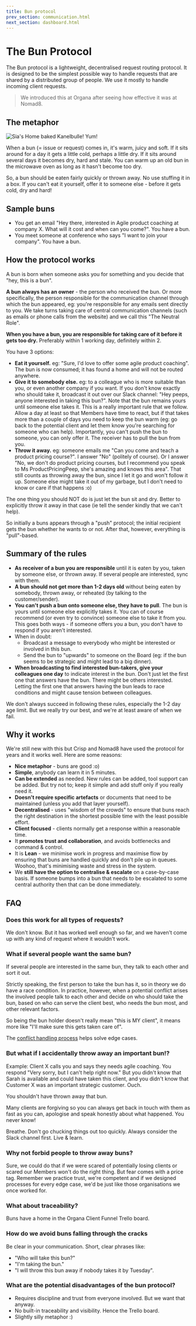 ```yaml
---
title: Bun protocol
prev_section: communication.html
next_section: dashboard.html
---
```


The Bun Protocol
================

The Bun protocol is a lightweight, decentralised request routing protocol. It is designed to be the simplest possible way to handle requests that are shared by a distributed group of people. We use it mostly to handle incoming client requests.

> We introduced this at Organa after seeing how effective it was at Nomad8.

The metaphor
------------

![Sia's Home baked Kanelbulle! Yum!](../assets/Bun.jpg "Sia's Home baked Kanelbulle! Yum!")

When a bun (= issue or request) comes in, it's warm, juicy and soft. If it sits around for a day it gets a little cold, perhaps a little dry. If it sits around several days it becomes dry, hard and stale. You can warm up an old bun in the microwave oven as long as it hasn't become too dry.

So, a bun should be eaten fairly quickly or thrown away. No use stuffing it in a box. If you can't eat it yourself, offer it to someone else - before it gets cold, dry and hard!

Sample buns
-----------

-   You get an email "Hey there, interested in Agile product coaching at company X. What will it cost and when can you come?". You have a bun.
-   You meet someone at conference who says "I want to join your company". You have a bun.

How the protocol works
----------------------

A bun is born when someone asks you for something and you decide that "hey, this is a bun". 

**A bun always has an owner** - the person who received the bun. Or more specifically, the person responsible for the communication channel through which the bun appeared, eg: you're responsible for any emails sent directly to you. We take turns taking care of central communication channels (such as emails or phone calls from the website) and we call this "The Neutral Role".

**When you have a bun, you are responsible for taking care of it before it gets too dry.** Preferably within 1 working day, definitely within 2.

You have 3 options:

-   **Eat it yourself.** eg: "Sure, I'd love to offer some agile product coaching". The bun is now consumed; it has found a home and will not be routed anywhere.
-   **Give it to somebody else.** eg: to a colleague who is more suitable than you, or even another  company if you want. If you don't know exactly who should take it, broadcast it out over our Slack channel: "Hey peeps, anyone interested in taking this bun?". Note that the bun remains yours until someone else takes it. This is a really important rule that we follow. Allow a day at least so that Members have time to react, but if that takes more than a couple of days you need to keep the bun warm (eg: go back to the potential client and let them know you're searching for someone who can help). Importantly, you can't push the bun to someone, you can only offer it. The receiver has to pull the bun from you.
-   **Throw it away.** eg: someone emails me "Can you come and teach a product pricing course?". I answer "No" (politely of course). Or I answer "No, we don't do product pricing courses, but I recommend you speak to Ms ProductPricingPeep, she's amazing and knows this area". That still counts as throwing away the bun, since I let it go and won't follow it up. Someone else might take it out of my garbage, but I don't need to know or care if that happens :o)

The one thing you should NOT do is just let the bun sit and dry. Better to explicitly throw it away in that case (ie tell the sender kindly that we can't help).

So initially a buns appears through a "push" protocol; the initial recipient gets the bun whether he wants to or not. After that, however, everything is "pull"-based.

Summary of the rules
--------------------

-   **As receiver of a bun you are responsible** until it is eaten by you, taken by someone else, or thrown away. If several people are interested, sync with them.
-   **A bun should not get more than 1-2 days old** without being eaten by somebody, thrown away, or reheated (by talking to the customer/sender).
-   **You can't push a bun onto someone else, they have to pull**. The bun is yours until someone else explicitly takes it. You can of course recommend (or even try to convince) someone else to take it from you. This goes both ways - if someone offers you a bun, you don't have to respond if you aren't interested.
-   When in doubt:
    -   Broadcast a message to everybody who might be interested or involved in this bun.
    -   Send the bun to "upwards" to someone on the Board (eg: if the bun seems to be strategic and might lead to a big dinner).
-   **When broadcasting to find interested bun-takers, give your colleagues one day** to indicate interest in the bun. Don't just let the first one that answers have the bun. There might be others interested. Letting the first one that answers having the bun leads to race conditions and might cause tension between colleagues.

We don't always succeed in following these rules, especially the 1-2 day age limit. But we really try our best, and we're at least aware of when we fail.

Why it works
------------

We're still new with this but Crisp and Nomad8 have used the protocol for years and it works well. Here are some reasons:

-   **Nice metaphor** - buns are good :o)
-   **Simple**, anybody can learn it in 5 minutes.
-   **Can be extended** as needed. New rules can be added, tool support can be added. But try not to; keep it simple and add stuff only if you really need it.
-   **Doesn't require specific artefacts** or documents that need to be maintained (unless you add that layer yourself).
-   **Decentralised** - uses "wisdom of the crowds" to ensure that buns reach the right destination in the shortest possible time with the least possible effort. 
-   **Client focused** - clients normally get a response within a reasonable time.
-   It **promotes trust and collaboration**, and avoids bottlenecks and command & control.
-   It is **Lean** - we minimise work in progress and maximise flow by ensuring that buns are handled quickly and don't pile up in queues. Woohoo, that's minimising waste and stress in the system.
-   We **still have the option to centralise & escalate** on a case-by-case basis. If someone bumps into a bun that needs to be escalated to some central authority then that can be done immediately.

FAQ
---

### Does this work for all types of requests?

We don't know. But it has worked well enough so far, and we haven't come up with any kind of request where it wouldn't work.

### What if several people want the same bun?

If several people are interested in the same bun, they talk to each other and sort it out.

Strictly speaking, the first person to take the bun has it, so in theory we do have a race condition. In practice, however, when a potential conflict arises the involved people talk to each other and decide on who should take the bun, based on who can serve the client best, who needs the bun most, and other relevant factors.

So being the bun holder doesn't really mean "this is MY client", it means more like "I'll make sure this gets taken care of".

The [conflict handling process](conflict-handling.html) helps solve edge cases.

### But what if I accidentally throw away an important bun!?

Example: Client X calls you and says they needs agile coaching. You respond "Very sorry, but I can't help right now." But you didn't know that Sarah is available and could have taken this client, and you didn't know that Customer X was an important strategic customer. Ouch.

You shouldn't have thrown away that bun. 

Many clients are forgiving so you can always get back in touch with them as fast as you can, apologise and speak honestly about what happened. You never know!

Breathe. Don't go chucking things out too quickly. Always consider the Slack channel first. Live & learn.


### Why not forbid people to throw away buns?

Sure, we could do that if we were scared of potentially losing clients or scared our Members won't do the right thing. But fear comes with a price tag. Remember we practice trust, we're competent and if we designed processes for every edge case, we'd be just like those organisations we once worked for. 

### What about traceability?

Buns have a home in the Organa Client Funnel Trello board.

### How do we avoid buns falling through the cracks

Be clear in your communication. Short, clear phrases like:

-   "Who will take this bun?"
-   "I'm taking the bun."
-   "I will throw this bun away if nobody takes it by Tuesday".


### What are the potential disadvantages of the bun protocol?

-   Requires discipline and trust from everyone involved. But we want that anyway.
-   No built-in traceability and visibility. Hence the Trello board.
-   Slightly silly metaphor :)
